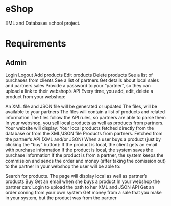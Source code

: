 eShop
=====

XML and Databases school project.

Requirements
=====


Admin
-----

Login
Logout
Add products
Edit products
Delete products
See a list of purchases from clients
See a list of partners
Get details about local sales and partners sales
Provide a password to your “partner”, so they can upload a link to their webshop’s API
Every time, you add, edit, delete a product from your webshop:

An XML file and JSON file will be generated or updated
The files, will be available to your partners
The files will contain a list of products and related information
The files follow the API rules, so partners are able to parse them In your webshop, you sell local products as well as products from partners. Your website will display:
Your local products fetched directly from the database or from the XML/JSON file
Products from partners. Fetched from the partner’s API (XML and/or JSON)
When a user buys a product (just by clicking the “buy” button):
If the product is local, the client gets an email with purchase information
If the product is local, the system saves the purchase information
If the product is from a partner, the system keeps the commission and sends the order and money (after taking the comission out) to the partner
In your webshop the user will be able to:

Search for products. The page will display local as well as partner’s products
Buy
Get an email when she buys a product In your webshop the partner can:
Login to upload the path to her XML and JSON API
Get an order coming from your own system
Get money from a sale that you make in your system, but the product was from the partner

